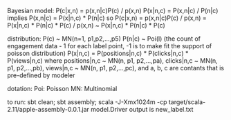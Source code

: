 Bayesian model:
P(c|x,n) = p(x,n|c)P(c) / p(x,n)
P(x|n,c) = P(x,n|c) / P(n|c) implies P(x,n|c) = P(x|n,c) * P(n|c)
so P(c|x,n) = p(x,n|c)P(c) / p(x,n) = P(x|n,c) * P(n|c) * P(c) / p(x,n) ~ P(x|n,c) * P(n|c) * P(c) 

distribution:
P(c) ~ MN(n=1, p1,p2,...,p5)
P(n|c) ~ Poi(l) (the count of engagement data - 1 for each label point, -1 is to make fit the support of poisson distribution) 
P(x|n,c) = P(positions|n,c) * P(clicks|n,c) * P(views|n,c) 
  where positions|n,c ~ MN(n, p1, p2,...,pa), 
  clicks|n,c ~ MN(n, p1, p2,...,pb),
  views|n,c ~ MN(n, p1, p2,...,pc), and
  a, b, c are contants that is pre-defined by modeler

dotation:
Poi: Poisson
MN: Multinomial

to run:
sbt clean; sbt assembly; scala -J-Xmx1024m -cp target/scala-2.11/apple-assembly-0.0.1.jar model.Driver
output is new_label.txt
